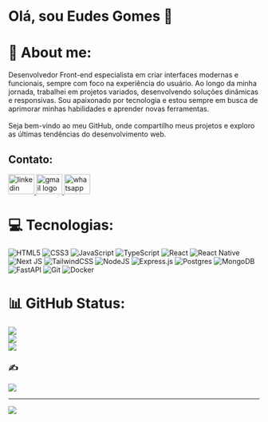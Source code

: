 # Olá, sou Eudes Gomes 👋

# 💫 About me:
Desenvolvedor Front-end especialista em criar interfaces modernas e funcionais, sempre com foco na experiência do usuário. Ao longo da minha jornada, trabalhei em projetos variados, desenvolvendo soluções dinâmicas e responsivas. Sou apaixonado por tecnologia e estou sempre em busca de aprimorar minhas habilidades e aprender novas ferramentas.<br><br>Seja bem-vindo ao meu GitHub, onde compartilho meus projetos e exploro as últimas tendências do desenvolvimento web.


## Contato:
<div align="left">
  <a href="https://www.linkedin.com/in/eudesdgsouza" target="_blank">
    <img src="https://raw.githubusercontent.com/maurodesouza/profile-readme-generator/master/src/assets/icons/social/linkedin/default.svg" width="52" height="40" alt="linkedin logo"  />
  </a>
  <a href="mailto:dev.eudesdgs@gmail.com" target="_blank">
    <img src="https://raw.githubusercontent.com/maurodesouza/profile-readme-generator/master/src/assets/icons/social/gmail/default.svg" width="52" height="40" alt="gmail logo"  />
  </a>
  <a href="https://api.whatsapp.com/send?phone=5587999538885" target="_blank">
    <img src="https://raw.githubusercontent.com/maurodesouza/profile-readme-generator/master/src/assets/icons/social/whatsapp/default.svg" width="52" height="40" alt="whatsapp logo"  />
  </a>
</div>


# 💻 Tecnologias:
![HTML5](https://img.shields.io/badge/html5-%23E34F26.svg?style=for-the-badge&logo=html5&logoColor=white) ![CSS3](https://img.shields.io/badge/css3-%231572B6.svg?style=for-the-badge&logo=css3&logoColor=white) ![JavaScript](https://img.shields.io/badge/javascript-%23323330.svg?style=for-the-badge&logo=javascript&logoColor=%23F7DF1E) ![TypeScript](https://img.shields.io/badge/typescript-%23007ACC.svg?style=for-the-badge&logo=typescript&logoColor=white) ![React](https://img.shields.io/badge/react-%2320232a.svg?style=for-the-badge&logo=react&logoColor=%2361DAFB) ![React Native](https://img.shields.io/badge/react_native-%2320232a.svg?style=for-the-badge&logo=react&logoColor=%2361DAFB) ![Next JS](https://img.shields.io/badge/Next-black?style=for-the-badge&logo=next.js&logoColor=white) ![TailwindCSS](https://img.shields.io/badge/tailwindcss-%2338B2AC.svg?style=for-the-badge&logo=tailwind-css&logoColor=white) ![NodeJS](https://img.shields.io/badge/node.js-6DA55F?style=for-the-badge&logo=node.js&logoColor=white) ![Express.js](https://img.shields.io/badge/express.js-%23404d59.svg?style=for-the-badge&logo=express&logoColor=%2361DAFB) ![Postgres](https://img.shields.io/badge/postgres-%23316192.svg?style=for-the-badge&logo=postgresql&logoColor=white) ![MongoDB](https://img.shields.io/badge/MongoDB-%234ea94b.svg?style=for-the-badge&logo=mongodb&logoColor=white) ![FastAPI](https://img.shields.io/badge/FastAPI-005571?style=for-the-badge&logo=fastapi) ![Git](https://img.shields.io/badge/git-%23F05033.svg?style=for-the-badge&logo=git&logoColor=white) ![Docker](https://img.shields.io/badge/docker-%230db7ed.svg?style=for-the-badge&logo=docker&logoColor=white)

# 📊 GitHub Status:
![](https://github-readme-stats.vercel.app/api?username=eudesdgsouza&theme=gruvbox&hide_border=false&include_all_commits=true&count_private=true)<br/>
![](https://github-readme-streak-stats.herokuapp.com/?user=eudesdgsouza&theme=gruvbox&hide_border=false)<br/>
![](https://github-readme-stats.vercel.app/api/top-langs/?username=eudesdgsouza&theme=gruvbox&hide_border=false&include_all_commits=true&count_private=true&layout=compact)

### ✍️ 
![](https://quotes-github-readme.vercel.app/api?type=horizontal&theme=gruvbox)

---
[![](https://visitcount.itsvg.in/api?id=eudesdgsouza&icon=0&color=0)](https://visitcount.itsvg.in)
